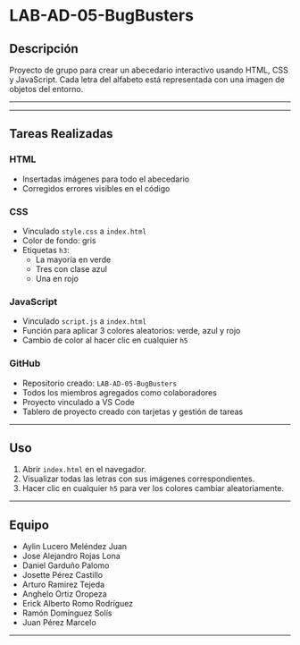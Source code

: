 # LAB-AD-05-BugBusters

## Descripción
Proyecto de grupo para crear un abecedario interactivo usando HTML, CSS y JavaScript. Cada letra del alfabeto está representada con una imagen de objetos del entorno.

---

---

## Tareas Realizadas

### HTML
- Insertadas imágenes para todo el abecedario
- Corregidos errores visibles en el código

### CSS
- Vinculado `style.css` a `index.html`
- Color de fondo: gris
- Etiquetas `h3`:
  - La mayoría en verde
  - Tres con clase azul
  - Una en rojo

### JavaScript
- Vinculado `script.js` a `index.html`
- Función para aplicar 3 colores aleatorios: verde, azul y rojo
- Cambio de color al hacer clic en cualquier `h5`

### GitHub
- Repositorio creado: `LAB-AD-05-BugBusters`
- Todos los miembros agregados como colaboradores
- Proyecto vinculado a VS Code
- Tablero de proyecto creado con tarjetas y gestión de tareas

---

## Uso
1. Abrir `index.html` en el navegador.
2. Visualizar todas las letras con sus imágenes correspondientes.
3. Hacer clic en cualquier `h5` para ver los colores cambiar aleatoriamente.

---

## Equipo
- Aylin Lucero Meléndez Juan
- Jose Alejandro Rojas Lona
- Daniel Garduño Palomo
- Josette Pérez Castillo
- Arturo Ramirez Tejeda
- Anghelo Ortiz Oropeza
- Erick Alberto Romo Rodríguez
- Ramón Domínguez Solís
- Juan Pérez Marcelo

---
